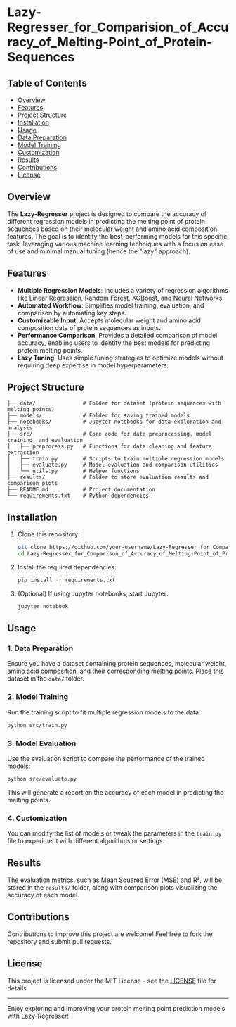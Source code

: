 # Lazy-Regresser_for_Comparision_of_Accuracy_of_Melting-Point_of_Protein-Sequences

## Table of Contents
- [Overview](#Overview)
- [Features](#Features)
- [Project Structure](#ProjectStructure)
- [Installation](#Installation)
- [Usage](#Usage)
- [Data Preparation](#DataPreparation)
- [Model Training](#ModelTraining)
- [Customization](#Customization)
- [Results](#Results)
- [Contributions](#Contributions)
- [License](#License)

## Overview
The **Lazy-Regresser** project is designed to compare the accuracy of different regression models in predicting the melting point of protein sequences based on their molecular weight and amino acid composition features. The goal is to identify the best-performing models for this specific task, leveraging various machine learning techniques with a focus on ease of use and minimal manual tuning (hence the "lazy" approach).

## Features
- **Multiple Regression Models**: Includes a variety of regression algorithms like Linear Regression, Random Forest, XGBoost, and Neural Networks.
- **Automated Workflow**: Simplifies model training, evaluation, and comparison by automating key steps.
- **Customizable Input**: Accepts molecular weight and amino acid composition data of protein sequences as inputs.
- **Performance Comparison**: Provides a detailed comparison of model accuracy, enabling users to identify the best models for predicting protein melting points.
- **Lazy Tuning**: Uses simple tuning strategies to optimize models without requiring deep expertise in model hyperparameters.

## Project Structure
```
├── data/               # Folder for dataset (protein sequences with melting points)
├── models/             # Folder for saving trained models
├── notebooks/          # Jupyter notebooks for data exploration and analysis
├── src/                # Core code for data preprocessing, model training, and evaluation
│   ├── preprocess.py   # Functions for data cleaning and feature extraction
│   ├── train.py        # Scripts to train multiple regression models
│   ├── evaluate.py     # Model evaluation and comparison utilities
│   └── utils.py        # Helper functions
├── results/            # Folder to store evaluation results and comparison plots
├── README.md           # Project documentation
└── requirements.txt    # Python dependencies
```

## Installation

1. Clone this repository:
   ```bash
   git clone https://github.com/your-username/Lazy-Regresser_for_Comparison_of_Accuracy_of_Melting-Point_of_Protein-Sequences.git
   cd Lazy-Regresser_for_Comparison_of_Accuracy_of_Melting-Point_of_Protein-Sequences
   ```

2. Install the required dependencies:
   ```bash
   pip install -r requirements.txt
   ```

3. (Optional) If using Jupyter notebooks, start Jupyter:
   ```bash
   jupyter notebook
   ```

## Usage

### 1. Data Preparation
Ensure you have a dataset containing protein sequences, molecular weight, amino acid composition, and their corresponding melting points. Place this dataset in the `data/` folder.

### 2. Model Training
Run the training script to fit multiple regression models to the data:
   ```bash
   python src/train.py
   ```

### 3. Model Evaluation
Use the evaluation script to compare the performance of the trained models:
   ```bash
   python src/evaluate.py
   ```

This will generate a report on the accuracy of each model in predicting the melting points.

### 4. Customization
You can modify the list of models or tweak the parameters in the `train.py` file to experiment with different algorithms or settings.

## Results
The evaluation metrics, such as Mean Squared Error (MSE) and R², will be stored in the `results/` folder, along with comparison plots visualizing the accuracy of each model.

## Contributions
Contributions to improve this project are welcome! Feel free to fork the repository and submit pull requests.

## License
This project is licensed under the MIT License - see the [LICENSE](LICENSE) file for details.

---

Enjoy exploring and improving your protein melting point prediction models with Lazy-Regresser!

   
  
     
 
  
  
   
 
  
   
 
 
